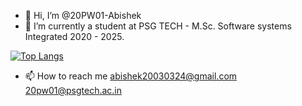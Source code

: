 - 👋 Hi, I’m @20PW01-Abishek
- 🌱 I’m currently a student at PSG TECH - M.Sc. Software systems Integrated 2020 - 2025.

[![Top Langs](https://github-readme-stats.vercel.app/api/top-langs/?username=20PW01-Abishek&layout=compact)]()


- 📫 How to reach me 
      abishek20030324@gmail.com
      20pw01@psgtech.ac.in
